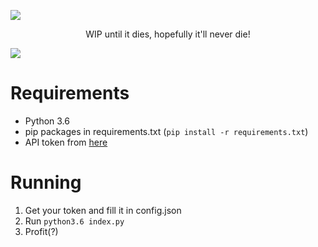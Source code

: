 ![](https://lold.s-ul.eu/MqKR7DKI)

<center>WIP until it dies, hopefully it'll never die!</center>

[<img src="https://discordapp.com/api/guilds/237379086970781698/widget.png?style=shield">](https://discord.gg/DCagZUP)

# Requirements

- Python 3.6
- pip packages in requirements.txt (`pip install -r requirements.txt`)
- API token from [here](https://discordapp.com/developers/applications)

# Running

1. Get your token and fill it in config.json
2. Run `python3.6 index.py`
3. Profit(?)
